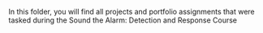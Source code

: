 In this folder, you will find all projects and portfolio assignments that were tasked during the Sound the Alarm: Detection and Response Course
